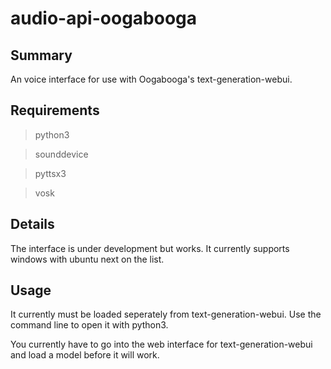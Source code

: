 # audio-api-oogabooga

## Summary
An voice interface for use with Oogabooga's text-generation-webui.

## Requirements
> python3

> sounddevice

> pyttsx3

> vosk

## Details
The interface is under development but works. It currently supports windows with ubuntu next on the list.

## Usage
It currently must be loaded seperately from text-generation-webui. Use the command line to open it with python3.

You currently have to go into the web interface for text-generation-webui and load a model before it will work.
